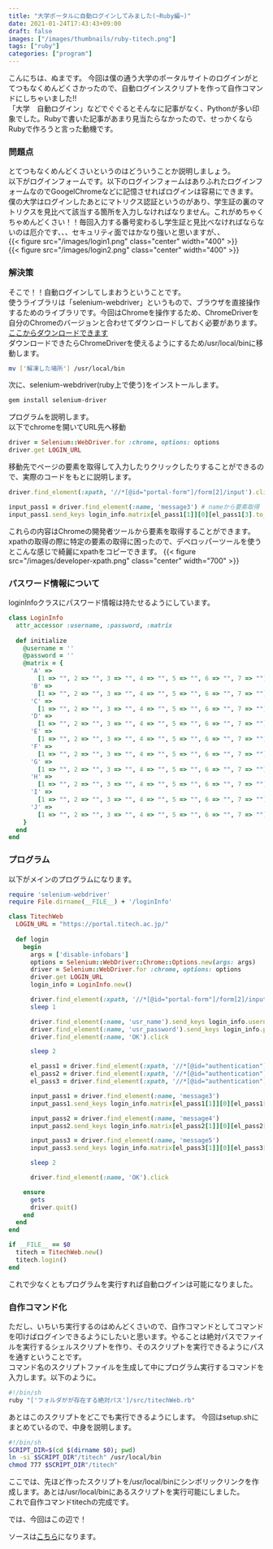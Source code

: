 ```yaml
---
title: "大学ポータルに自動ログインしてみました(~Ruby編~)"
date: 2021-01-24T17:43:43+09:00
draft: false
images: ["/images/thumbnails/ruby-titech.png"]
tags: ["ruby"]
categories: ["program"]
---
```


こんにちは、ぬまです。
今回は僕の通う大学のポータルサイトのログインがとてつもなくめんどくさかったので、自動ログインスクリプトを作って自作コマンドにしちゃいました!!  
「大学　自動ログイン」などでぐぐるとそんなに記事がなく、Pythonが多い印象でした。Rubyで書いた記事があまり見当たらなかったので、せっかくならRubyで作ろうと言った動機です。  
### 問題点  
とてつもなくめんどくさいというのはどういうことか説明しましょう。  
以下がログインフォームです。以下のログインフォームはありふれたログインフォームなのでGoogelChromeなどに記憶させればログインは容易にできます。  
僕の大学はログインしたあとにマトリクス認証というのがあり、学生証の裏のマトリクスを見比べて該当する箇所を入力しなければなりません。これがめちゃくちゃめんどくさい！！毎回入力する番号変わるし学生証と見比べなければならないのは厄介です、、、セキュリティ面ではかなり強いと思いますが、、   
{{< figure src="/images/login1.png" class="center" width="400" >}}    
{{< figure src="/images/login2.png" class="center" width="400" >}}   

### 解決策  
そこで！！自動ログインしてしまおうということです。  
使うライブラリは「selenium-webdriver」というもので、ブラウザを直接操作するためのライブラリです。今回はChromeを操作するため、ChromeDriverを自分のChromeのバージョンと合わせてダウンロードしておく必要があります。  
[ここからダウンロードできます](https://chromedriver.chromium.org/downloads)  
ダウンロードできたらChromeDriverを使えるようにするため/usr/local/binに移動します。
```bash
mv ['解凍した場所'] /usr/local/bin
```  
次に、selenium-webdriver(ruby上で使う)をインストールします。
```bash
gem install selenium-driver
```  
プログラムを説明します。  
以下でchromeを開いてURL先へ移動
```ruby
driver = Selenium::WebDriver.for :chrome, options: options
driver.get LOGIN_URL
```
移動先でページの要素を取得して入力したりクリックしたりすることができるので、実際のコードをもとに説明します。
```ruby
driver.find_element(:xpath, '//*[@id="portal-form"]/form[2]/input').click  # pathから要素を取得し、クリックする

input_pass1 = driver.find_element(:name, 'message3') # nameから要素取得
input_pass1.send_keys login_info.matrix[el_pass1[1]][0][el_pass1[3].to_i] # 取得した要素にデータを入力
```  
これらの内容はChromeの開発者ツールから要素を取得することができます。  
xpathの取得の際に特定の要素の取得に困ったので、デペロッパーツールを使うとこんな感じで綺麗にxpathをコピーできます。
{{< figure src="/images/developer-xpath.png" class="center" width="700" >}}   

### パスワード情報について  
loginInfoクラスにパスワード情報は持たせるようにしています。
```ruby
class LoginInfo
  attr_accessor :username, :password, :matrix
  
  def initialize
    @username = ''
    @password = ''
    @matrix = {
      'A' =>
        [1 => "", 2 => "", 3 => "", 4 => "", 5 => "", 6 => "", 7 => ""],
      'B' =>
        [1 => "", 2 => "", 3 => "", 4 => "", 5 => "", 6 => "", 7 => ""],
      'C' =>
        [1 => "", 2 => "", 3 => "", 4 => "", 5 => "", 6 => "", 7 => ""],
      'D' =>
        [1 => "", 2 => "", 3 => "", 4 => "", 5 => "", 6 => "", 7 => ""],
      'E' =>
        [1 => "", 2 => "", 3 => "", 4 => "", 5 => "", 6 => "", 7 => ""],
      'F' =>
        [1 => "", 2 => "", 3 => "", 4 => "", 5 => "", 6 => "", 7 => ""],
      'G' =>
        [1 => "", 2 => "", 3 => "", 4 => "", 5 => "", 6 => "", 7 => ""],
      'H' =>
        [1 => "", 2 => "", 3 => "", 4 => "", 5 => "", 6 => "", 7 => ""],
      'I' =>
        [1 => "", 2 => "", 3 => "", 4 => "", 5 => "", 6 => "", 7 => ""],
      'J' =>
        [1 => "", 2 => "", 3 => "", 4 => "", 5 => "", 6 => "", 7 => ""],
    }
  end
end

```

### プログラム  
以下がメインのプログラムになります。  
```ruby
require 'selenium-webdriver'
require File.dirname(__FILE__) + '/loginInfo'

class TitechWeb
  LOGIN_URL = "https://portal.titech.ac.jp/"
  
  def login
    begin
      args = ['disable-infobars']
      options = Selenium::WebDriver::Chrome::Options.new(args: args)
      driver = Selenium::WebDriver.for :chrome, options: options
      driver.get LOGIN_URL
      login_info = LoginInfo.new()

      driver.find_element(:xpath, '//*[@id="portal-form"]/form[2]/input').click
      sleep 1

      driver.find_element(:name, 'usr_name').send_keys login_info.username
      driver.find_element(:name, 'usr_password').send_keys login_info.password
      driver.find_element(:name, 'OK').click

      sleep 2

      el_pass1 = driver.find_element(:xpath, '//*[@id="authentication"]/tbody/tr[4]/th[1]').text
      el_pass2 = driver.find_element(:xpath, '//*[@id="authentication"]/tbody/tr[5]/th[1]').text
      el_pass3 = driver.find_element(:xpath, '//*[@id="authentication"]/tbody/tr[6]/th[1]').text

      input_pass1 = driver.find_element(:name, 'message3')
      input_pass1.send_keys login_info.matrix[el_pass1[1]][0][el_pass1[3].to_i]

      input_pass2 = driver.find_element(:name, 'message4')
      input_pass2.send_keys login_info.matrix[el_pass2[1]][0][el_pass2[3].to_i]

      input_pass3 = driver.find_element(:name, 'message5')
      input_pass3.send_keys login_info.matrix[el_pass3[1]][0][el_pass3[3].to_i]

      sleep 2

      driver.find_element(:name, 'OK').click

    ensure
      gets 
      driver.quit()
    end
  end
end

if __FILE__ == $0
  titech = TitechWeb.new()
  titech.login()
end

```  
これで少なくともプログラムを実行すれば自動ログインは可能になりました。
### 自作コマンド化
ただし、いちいち実行するのはめんどくさいので、自作コマンドとしてコマンドを叩けばログインできるようにしたいと思います。やることは絶対パスでファイルを実行するシェルスクリプトを作り、そのスクリプトを実行できるようにパスを通すということです。  
コマンド名のスクリプトファイルを生成して中にプログラム実行するコマンドを入力します。以下のように。  
```bash
#!/bin/sh
ruby "['フォルダがが存在する絶対パス']/src/titechWeb.rb"
```
あとはこのスクリプトをどこでも実行できるようにします。
今回はsetup.shにまとめているので、中身を説明します。
```bash
#!/bin/sh
SCRIPT_DIR=$(cd $(dirname $0); pwd)
ln -si $SCRIPT_DIR"/titech" /usr/local/bin
chmod 777 $SCRIPT_DIR"/titech"
```  
ここでは、先ほど作ったスクリプトを/usr/local/binにシンボリックリンクを作成します。あとは/usr/local/binにあるスクリプトを実行可能にしました。  
これで自作コマンドtitechの完成です。  

では、今回はこの辺で！

ソースは[こちら](https://github.com/tomoyuki-hiranuma/titech-login)になります。
